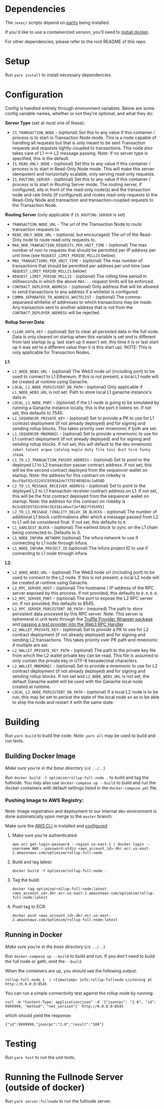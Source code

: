 # Dependencies
The `/exec/` scripts depend on [parity](https://github.com/paritytech/parity-ethereum/releases/tag/v2.5.13) being installed.

If you'd like to use a containerized version, you'll need to [install docker](https://docs.docker.com/install/).

For other dependencies, please refer to the root README of this repo.

# Setup
Run `yarn install` to install necessary dependencies.

# Configuration
Config is handled entirely through environment variables. Below are some config variable names, whether or not they're optional, and what they do:

**Server Type** (set at most one of these):
* `IS_TRANSACTION_NODE` - (optional) Set this to any value if this container / process is to start in Transaction Node mode. This is a node capable of handling all requests but that is only meant to be sent Transaction requests and requests tightly-coupled to transactions. This node also takes care of L1 <--> L2 message passing. Note: If no server type is specified, this is the default.
* `IS_READ_ONLY_NODE` - (optional) Set this to any value if this container / process is to start in Read-Only Node mode. This will make this server idempotent and horizontally scalable, only serving read-only requests.
* `IS_ROUTING_SERVER` - (optional) Set this to any value if this container / process is to start in Routing Server mode. The routing server, if configured, sits in front of the read-only node(s) and the transaction node and rate limits (if configured) and routes read-only requests to the Read-Only Node and transaction and transaction-coupled requests to the Transaction Node.

**Routing Server** (only applicable if `IS_ROUTING_SERVER` is set)
* `TRANSACTION_NODE_URL` - The url of the Transaction Node to route transaction requests to.
* `READ_ONLY_NODE_URL` - (optional, but encouraged) The url of the Read-Only node to route read-only requests to.
* `MAX_NON_TRANSACTION_REQUESTS_PER_UNIT_TIME` - (optional) The max number of non-tx requests that should be permitted per IP address per unit time (see `REQUEST_LIMIT_PERIOD_MILLIS` below).
* `MAX_TRANSACTIONS_PER_UNIT_TIME` - (optional) The max number of transactions that should be permitted per address per unit time (see `REQUEST_LIMIT_PERIOD_MILLIS` below) 
* `REQUEST_LIMIT_PERIOD_MILLIS` - (optional) The rolling time period in milliseconds in which the above `MAX...` request limits will be enforced.
* `CONTRACT_DEPLOYER_ADDRESS` - (optional) Only address that will be allowed to send transactions to any address if a whitelist is configured.
* `COMMA_SEPARATED_TO_ADDRESS_WHITELIST` - (optional) The comma-separated whitelist of addresses to which transactions may be made. Any transaction sent to another address that is not from the `CONTRACT_DEPLOYER_ADDRESS` will be rejected.

**Rollup Server Data**:
* `CLEAR_DATA_KEY` - (optional) Set to clear all persisted data in the full node. Data is only cleared on startup when this variable is set _and_ is different from last startup (e.g. last start up it wasn't set, this time it is or last start up it was set to a different value than it is this start up). NOTE: This is only applicable for Transaction Nodes.

**L1**:
* `L1_NODE_WEB3_URL` - (optional) The Web3 node url (including port) to be used to connect to L1 Ethereum. If this is not present, a local L1 node will be created at runtime using Ganache.
* `LOCAL_L1_NODE_PERSISTENT_DB_PATH` - (optional) Only applicable if `L1_NODE_WEB3_URL` is not set. Path to store local L1 ganache instance's data in.
* `LOCAL_L1_NODE_PORT` - (optional) If the L1 node is going to be simulated by running a Ganache instance locally, this is the port it listens on. If not set, this defaults to 7545.
* `L1_SEQUENCER_PRIVATE_KEY` - (optional) Set to provide a PK to use for L1 contract deployment (if not already deployed) and for signing and sending rollup blocks. This takes priority over mnemonic if both are set.
* `L1_SEQUENCER_MNEMONIC` - (optional) Set to provide a mnemonic to use for L1 contract deployment (if not already deployed) and for signing and sending rollup blocks. If not set, this will default to the dev mnemonic `rebel talent argue catalog maple duty file taxi dust hire funny steak`.
* `L1_TO_L2_TRANSACTION_PASSER_ADDRESS` - (optional) Set to point to the deployed L1 to L2 transaction passer contract address. If not set, this will be the second contract deployed from the sequencer wallet on startup. Note: the address for this contract on rinkeby is `0xcF8aF92c52245C6595A2de7375F405B24c3a05BD` 
* `L2_TO_L1_MESSAGE_RECEIVER_ADDRESS` - (optional) Set to point to the deployed L2 to L1 transaction receiver contract address on L1. If not set, this will be the first contract deployed from the sequencer wallet on startup. Note: the address for this contract on rinkeby is `0x3cD9393742c656c5E33A1a6ee73ef4B27fd54951`
* `L2_TO_L1_MESSAGE_FINALITY_DELAY_IN_BLOCKS` - (optional) The number of additional L1 block confirmations after which a message passed from L2 to L1 will be considered final. If not set, this defaults to `0`.
* `L1_EARLIEST_BLOCK` - (optional) The earliest block to sync on the L1 chain being connected to. Defaults to 0.
* `L1_NODE_INFURA_NETWORK` (optional) The infura network to use if connecting to L1 node through infura.
* `L1_NODE_INFURA_PROJECT_ID` (optional) The infura project ID to use if connecting to L1 node through infura.

**L2**:
* `L2_NODE_WEB3_URL` - (optional) The Web3 node url (including port) to be used to connect to the L2 node. If this is not present, a local L2 node will be created at runtime using Ganache.
* `L2_RPC_SERVER_HOST` - (optional) The hostname / IP address of the RPC server exposed by this process. If not provided, this defaults to `0.0.0.0`.
* `L2_RPC_SERVER_PORT` - (optional) The port to expose the L2 RPC server on. If not provided, this defaults to 8545.
* `L2_RPC_SERVER_PERSISTENT_DB_PATH` - (required) The path to store persistent data procesed by this RPC server. Note: This server is ephemeral in unit tests through the [Truffle Provider Wrapper package](https://github.com/ethereum-optimism/optimism-monorepo/tree/master/packages/ovm-truffle-provider-wrapper) and [passing a test provider into the Web3 RPC Handler](https://github.com/ethereum-optimism/optimism-monorepo/blob/master/packages/rollup-full-node/src/app/test-web3-rpc-handler.ts#L43)
* `L2_WALLET_PRIVATE_KEY` - (optional) Set to provide a PK to use for L2 contract deployment (if not already deployed) and for signing and sending L2 transactions. This takes priority over PK path and mnemonic if multiple are set.
* `L2_WALLET_PRIVATE_KEY_PATH` - (optional) The path to the private key file from which the L2 wallet private key can be read. This file is assumed to only contain the private key in UTF-8 hexadecimal characters.
* `L2_WALLET_MNEMONIC` - (optional) Set to provide a mnemonic to use for L2 contract deployment (if not already deployed) and for signing and sending rollup blocks. If not set and `L2_NODE_WEB3_URL` is not set, the default Ganache wallet will be used with the Ganache local node created at runtime.
* `LOCAL_L2_NODE_PERSISTENT_DB_PATH` - (optional) If a local L2 node is to be run, this may be set to persist the state of the local node so as to be able to stop the node and restart it with the same state.

# Building
Run `yarn build` to build the code. Note: `yarn all` may be used to build and run tests.

## Building Docker Image
_Make sure you're in the base directory_ (`cd ../..`)

Run `docker build -t optimism/rollup-full-node .` to build and tag the fullnode.
You may also use `docker-compose up --build` to build and run the docker containers with default settings listed in the `docker-compose.yml` file.

### Pushing Image to AWS Registry:
Note: Image registration and deployment to our internal dev environment is done automatically upon merge to the `master` branch.

Make sure the [AWS CLI](https://docs.aws.amazon.com/cli/latest/userguide/cli-chap-install.html) is installed and [configured](https://docs.aws.amazon.com/cli/latest/userguide/cli-chap-configure.html#cli-quick-configuration)

1. Make sure you're authenticated: 
    ```
    aws ecr get-login-password --region us-east-2 | docker login --username AWS --password-stdin <aws_account_id>.dkr.ecr.us-east-2.amazonaws.com/optimism/rollup-full-node
    ```
2. Build and tag latest: 
    ```
    docker build -t optimism/rollup-full-node .
    ```
3. Tag the build: 
    ```
    docker tag optimism/rollup-full-node:latest <aws_account_id>.dkr.ecr.us-east-2.amazonaws.com/optimism/rollup-full-node:latest
    ```
4. Push tag to ECR:
    ```
    docker push <aws_account_id>.dkr.ecr.us-east-2.amazonaws.com/optimism/rollup-full-node:latest
    ``` 

## Running in Docker
_Make sure you're in the base directory_ (`cd ../..`)

Run `docker-compose up --build` to build and run. If you don't need to build the full node or geth, omit the `--build`

When the containers are up, you should see the following output:
```
rollup-full-node_1  | <timestamp> info:rollup-fullnode Listening at http://0.0.0.0:8545
```

You can run a simple connectivity test against the rollup node by running:
```
curl -H "Content-Type: application/json" -d '{"jsonrpc": "2.0", "id": 9999999, "method": "net_version"}' http://0.0.0.0:8545
```
which should yield the response:
```
{"id":9999999,"jsonrpc":"2.0","result":"108"}
```

# Testing
Run `yarn test` to run the unit tests.

# Running the Fullnode Server (outside of docker)
Run `yarn server:fullnode` to run the fullnode server.

